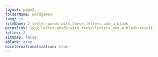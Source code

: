 ```yaml
---
layout: page2
folderName: wordgames
lang: sv
fileName: 2_letter_words_with_these_letters_and_a_blank
permalink: sv/2-letter-words-with-these-letters-and-a-blank/result
letter: 2
sitemap: false
ablank: true
nointernationalization: true
---
```

